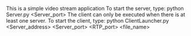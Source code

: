 This is a simple video stream application
To start the server, type:
  python Server.py <Server_port>
The client can only be executed when there is at least one server. To start the client, type:
  python ClientLauncher.py <Server_address> <Server_port> <RTP_port> <file_name>
